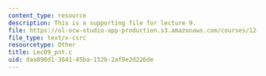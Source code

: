 ```yaml
---
content_type: resource
description: This is a supporting file for lecture 9.
file: https://ol-ocw-studio-app-production.s3.amazonaws.com/courses/12-010-computational-methods-of-scientific-programming-fall-2011/daa898d1364145ba152b2af9e2d226de_Lec09_pnt.c
file_type: text/x-csrc
resourcetype: Other
title: Lec09_pnt.c
uid: daa898d1-3641-45ba-152b-2af9e2d226de
---
```

